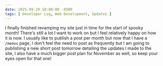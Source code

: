 ```yaml
---
date: 2025-09-29 18:00:00 -0500
tags: [ Developer Log, Web Development, Updates ]
---
```


I finally finished revamping my site just in time for the start of spooky month! There's still a lot I want to work on but I feel relatively happy on how it is now. I usually like to publish a post per month but now that I have a `/memos` page, I don't feel the need to post as frequently but I am going to publishing a new short post tomorrow detailing the updates I made to the site, I also have a much bigger post plan for November as well, so keep your eyes open for that one!  